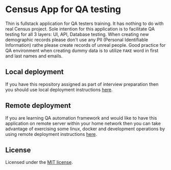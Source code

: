 # Census App for QA testing

Thin is fullstack application for QA testers training. It has nothing to do with real Census project. Sole intention for this application is to facilitate QA testing for all 3 layers: UI, API, Database testing. When creating new demographic records please don't use any PII (Personal Identifiable Information) rathe please create records of unreal people. Good practice for QA environment when creating dummy data is to utilize `FAKE` word in first and last names and emails.

## Local deployment

If you have this repository assigned as part of interview preparation then you should use local deployment instructions [here](my_support/local_deployment_instructions.md).

## Remote deployment

If you are learning QA automation framework and would like to have this application on remote server within your home network then you can take advantage of exercising some linux, docker and development operations by using remote deployment instructions [here](my_support/remote_deployment_instructions.md).

## License

Licensed under the [MIT license](LICENSE.md).
